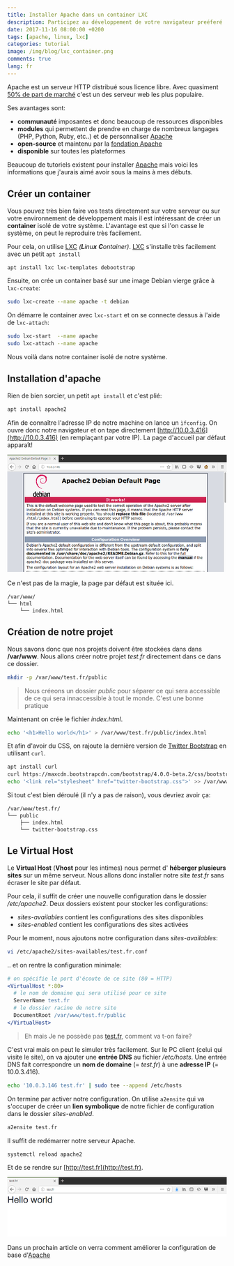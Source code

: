 ```yaml
---
title: Installer Apache dans un container LXC
description: Participez au développement de votre navigateur preéferé
date: 2017-11-16 08:00:00 +0200
tags: [apache, linux, lxc]
categories: tutorial
image: /img/blog/lxc_container.png
comments: true
lang: fr
---
```


Apache est un serveur HTTP distribué sous licence libre. Avec quasiment [50% de part de marché](https://www.developpez.com/actu/129511/Serveurs-Web-Nginx-detient-desormais-un-tiers-des-parts-de-marche-tandis-qu-Apache-chute-en-dessous-des-50-pourcent-d-apres-W3Tech/) c'est un des serveur web les plus populaire.

Ses avantages sont:

- **communauté** imposantes et donc beaucoup de ressources disponibles
- **modules** qui permettent de prendre en charge de nombreux langages (PHP, Python, Ruby, etc..) et de personnaliser [Apache][apache]
- **open-source** et maintenu par la [fondation Apache](https://fr.wikipedia.org/wiki/Fondation_Apache)
- **disponible** sur toutes les plateformes

Beaucoup de tutoriels existent pour installer [Apache][apache] mais voici les informations que j'aurais aimé avoir sous la mains à mes débuts.

## Créer un container

Vous pouvez très bien faire vos tests directement sur votre serveur ou sur votre environnement de développement mais il est intéressant de créer un **container** isolé de votre système. L'avantage est que si l'on casse le système, on peut le reproduire très facilement.

Pour cela, on utilise [LXC][lxc] _(**L**inu**x** **C**ontainer)_. [LXC][lxc] s'installe très facilement avec un petit `apt install`

```bash
apt install lxc lxc-templates debootstrap
```

Ensuite, on crée un container basé sur une image Debian vierge grâce à `lxc-create`:

```bash
sudo lxc-create --name apache -t debian
```

On démarre le container avec `lxc-start` et on se connecte dessus à l'aide de `lxc-attach`:

```bash
sudo lxc-start  --name apache
sudo lxc-attach --name apache
```

Nous voilà dans notre container isolé de notre système.

## Installation d'apache

Rien de bien sorcier, un petit `apt install` et c'est plié:

```bash
apt install apache2
```

Afin de connaître l'adresse IP de notre machine on lance un `ìfconfig`. On ouvre donc notre navigateur et on tape directement [http://10.0.3.416](http://10.0.3.416) (en remplaçant par votre IP). La page d'accueil par défaut apparaît!

![Page par défaut d'Apache](../../../assets/img/blog/debian_apache_works.png)

Ce n'est pas de la magie, la page par défaut est située ici.

```plain
/var/www/
└── html
    └── index.html
```

## Création de notre projet

Nous savons donc que nos projets doivent être stockées dans dans **/var/www**. Nous allons créer notre projet _test.fr_ directement dans ce dans ce dossier.

```bash
mkdir -p /var/www/test.fr/public
```

> Nous créeons un dossier _public_ pour séparer ce qui sera accessible de ce qui sera innaccessible à tout le monde. C'est une bonne pratique

Maintenant on crée le fichier _index.html_.

```bash
echo '<h1>Hello world</h1>' > /var/www/test.fr/public/index.html
```

Et afin d'avoir du CSS, on rajoute la dernière version de [Twitter Bootstrap](http://getbootstrap.com) en utilisant `curl`.

```bash
apt install curl
curl https://maxcdn.bootstrapcdn.com/bootstrap/4.0.0-beta.2/css/bootstrap.css > /var/www/test.fr/public/twitter-bootstrap.css
echo '<link rel="stylesheet" href="twitter-bootstrap.css">' >> /var/www/test.fr/public/index.html
```

Si tout c'est bien déroulé (il n'y a pas de raison), vous devriez avoir ça:

```plain
/var/www/test.fr/
└── public
    ├── index.html
    └── twitter-bootstrap.css
```

## Le Virtual Host

Le **Virtual Host** (**Vhost** pour les intimes) nous permet d' **héberger plusieurs sites** sur un même serveur. Nous allons donc installer notre site _test.fr_ sans écraser le site par défaut.

Pour cela, il suffit de créer une nouvelle configuration dans le dossier _/etc/apache2_. Deux dossiers existent pour stocker les configurations:

- _sites-availables_ contient les configurations des sites disponibles
- _sites-enabled_ contient les configurations des sites activées

Pour le moment, nous ajoutons notre configuration dans _sites-availables_:

```bash
vi /etc/apache2/sites-availables/test.fr.conf
```

.. et on rentre la configuration minimale:

```apache
# on spécifie le port d'écoute de ce site (80 = HTTP)
<VirtualHost *:80>
  # le nom de domaine qui sera utilisé pour ce site
  ServerName test.fr
  # le dossier racine de notre site
  DocumentRoot /var/www/test.fr/public
</VirtualHost>
```

> Eh mais Je ne possède pas [test.fr](http://test.fr/), comment va t-on faire?

C'est vrai mais on peut le simuler très facilement. Sur le PC client (celui qui visite le site), on va ajouter une **entrée DNS** au fichier _/etc/hosts_. Une entrée DNS fait correspondre un **nom de domaine** (= _test.fr_) à une **adresse IP** (= 10.0.3.416).

```bash
echo '10.0.3.146 test.fr' | sudo tee --append /etc/hosts
```

On termine par activer notre configuration. On utilise `a2ensite` qui va s'occuper de créer un **lien symbolique** de notre fichier de configuration dans le dossier _sites-enabled_.

```bash
a2ensite test.fr
```

Il suffit de redémarrer notre serveur Apache.

```bash
systemctl reload apache2
```

Et de se rendre sur [http://test.fr](http://test.fr).

![Page d'acceuil de test.fr](../../../assets/img/blog/debian_apache_hello_world.png)

Dans un prochain article on verra comment améliorer la configuration de base d'[Apache][apache]

[lxc]: https://linuxcontainers.org/fr/
[apache]: https://fr.wikipedia.org/wiki/Apache_HTTP_Server
